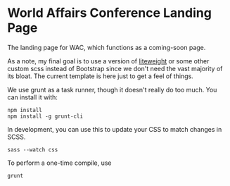 # World Affairs Conference Landing Page
The landing page for WAC, which functions as a coming-soon page.

As a note, my final goal is to use a version of [liteweight](https://github.com/malsf21/liteweight) or some other custom scss instead of Bootstrap since we don't need the vast majority of its bloat. The current template is here just to get a feel of things.

We use grunt as a task runner, though it doesn't really do too much. You can install it with:

```
npm install
npm install -g grunt-cli
```

In development, you can use this to update your CSS to match changes in SCSS.

```
sass --watch css
```

To perform a one-time compile, use

```
grunt
```
